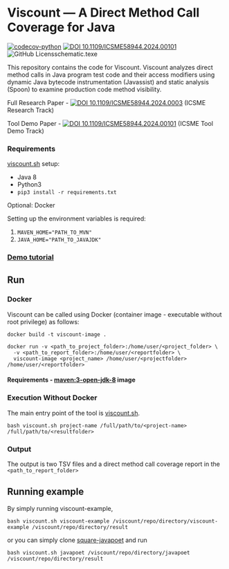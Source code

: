 # Viscount &mdash; A Direct Method Call Coverage for Java
[![codecov-python](https://codecov.io/github/unittesting-nonpublic/viscount/branch/main/graph/badge.svg?token=tkq655ROg3)](https://app.codecov.io/github/unittesting-nonpublic/viscount)
[![DOI 10.1109/ICSME58944.2024.00101](https://img.shields.io/badge/10.1109%2FICSME58944.2024.00101-black?logo=DOI)](https://doi.org/10.1109/ICSME58944.2024.00101)
![GitHub Licens[schematic.tex](images%2Fschematic.tex)e](https://img.shields.io/github/license/unittesting-nonpublic/viscount)

This repository contains the code for Viscount. Viscount analyzes direct method calls in Java program test code and their access modifiers using dynamic Java bytecode instrumentation (Javassist) and static analysis (Spoon) to examine production code method visibility.

Full Research Paper - [![DOI 10.1109/ICSME58944.2024.0003](https://img.shields.io/badge/10.1109%2FICSME58944.2024.00037-black?logo=DOI)](https://doi.org/10.1109/ICSME58944.2024.00037) 
(ICSME Research Track)

Tool Demo Paper - [![DOI 10.1109/ICSME58944.2024.00101](https://img.shields.io/badge/10.1109%2FICSME58944.2024.00101-black?logo=DOI)](https://doi.org/10.1109/ICSME58944.2024.00101)
(ICSME Tool Demo Track)

### Requirements
[viscount.sh](https://github.com/unittesting-nonpublic/viscount/blob/main/viscount.sh) setup:
- Java 8
- Python3
- `pip3 install -r requirements.txt`

Optional: Docker

Setting up the environment variables is required:
1. `MAVEN_HOME="PATH_TO_MVN"`
2. `JAVA_HOME="PATH_TO_JAVAJDK"`

### [Demo tutorial](https://www.youtube.com/watch?v=ZUyRtiUnbsU)

## Run
### Docker
Viscount can be called using Docker (container image - executable without root privilege) as follows:

```
docker build -t viscount-image .
```

```
docker run -v <path_to_project_folder>:/home/user/<project_folder> \
  -v <path_to_report_folder>:/home/user/<reportfolder> \
  viscount-image <project_name> /home/user/<projectfolder> /home/user/<reportfolder>
```

#### Requirements - [maven:3-open-jdk-8](https://hub.docker.com/layers/library/maven/3-openjdk-8/images/sha256-29cc4c106af036b3727fad911174511d5af3103710419e1fd3d0718aa217f7ae?context=explore) image

### Execution Without Docker

The main entry point of the tool is [viscount.sh](https://github.com/unittesting-nonpublic/viscount/blob/main/viscount.sh).

```
bash viscount.sh project-name /full/path/to/<project-name> /full/path/to/<resultfolder>
```
### Output

The output is two TSV files and a direct method call coverage report in the `<path_to_report_folder>`

## Running example
By simply running viscount-example,

```
bash viscount.sh viscount-example /viscount/repo/directory/viscount-example /viscount/repo/directory/result
```

or you can simply clone [square-javapoet](https://github.com/square/javapoet/tree/f27ad04c9e7de4ec7b207979cfd47ec1d878ca03) and run
```
bash viscount.sh javapoet /viscount/repo/directory/javapoet /viscount/repo/directory/result
```
